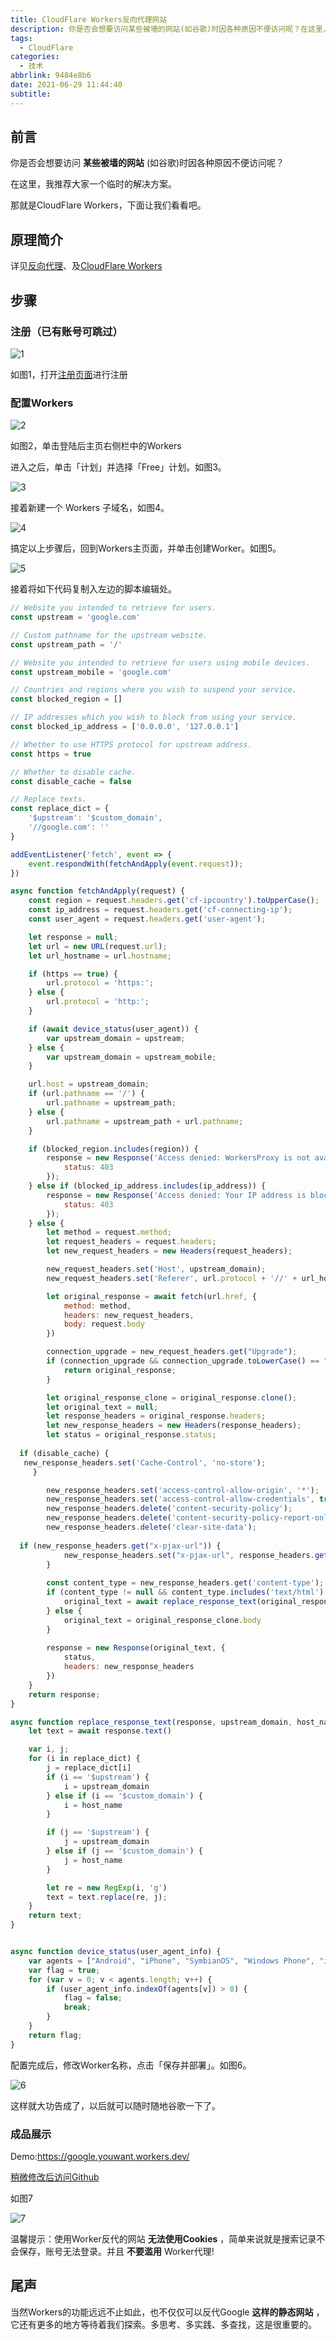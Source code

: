 ```yaml
---
title: CloudFlare Workers反向代理网站
description: 你是否会想要访问某些被墙的网站(如谷歌)时因各种原因不便访问呢？在这里，我推荐大家一个临时的解决方案。
tags:
  - CloudFlare
categories:
  - 技术
abbrlink: 9484e8b6
date: 2021-06-29 11:44:40
subtitle:
---
```


## 前言

你是否会想要访问 **某些被墙的网站** (如谷歌)时因各种原因不便访问呢？

在这里，我推荐大家一个临时的解决方案。

那就是CloudFlare Workers，下面让我们看看吧。

## 原理简介

详见[反向代理](https://baike.baidu.com/item/%E5%8F%8D%E5%90%91%E4%BB%A3%E7%90%86/7793488)、及[CloudFlare Workers](https://www.cloudflare.com/zh-cn/products/workers-kv)

## 步骤

### 注册（已有账号可跳过）

![1](https://cccc-drive.vercel.app/api?path=/Img%C2%B7%E5%9B%BE%E5%BA%8A/CloudFlareWorkers%E5%8F%8D%E4%BB%A3%E7%BD%91%E7%AB%99/1.png&raw=true)

如图1，打开[注册页面](https://dash.cloudflare.com/sign-up)进行注册

### 配置Workers

![2](https://cccc-drive.vercel.app/api?path=/Img%C2%B7%E5%9B%BE%E5%BA%8A/CloudFlareWorkers%E5%8F%8D%E4%BB%A3%E7%BD%91%E7%AB%99/2.png&raw=true)

如图2，单击登陆后主页右侧栏中的Workers

进入之后，单击「计划」并选择「Free」计划。如图3。

![3](https://cccc-drive.vercel.app/api?path=/Img%C2%B7%E5%9B%BE%E5%BA%8A/CloudFlareWorkers%E5%8F%8D%E4%BB%A3%E7%BD%91%E7%AB%99/3.png&raw=true)

接着新建一个 Workers 子域名，如图4。

![4](https://cccc-drive.vercel.app/api?path=/Img%C2%B7%E5%9B%BE%E5%BA%8A/CloudFlareWorkers%E5%8F%8D%E4%BB%A3%E7%BD%91%E7%AB%99/4.png&raw=true)

搞定以上步骤后，回到Workers主页面，并单击创建Worker。如图5。

![5](https://cccc-drive.vercel.app/api?path=/Img%C2%B7%E5%9B%BE%E5%BA%8A/CloudFlareWorkers%E5%8F%8D%E4%BB%A3%E7%BD%91%E7%AB%99/5.png&raw=true)

接着将如下代码复制入左边的脚本编辑处。

``` javascript
// Website you intended to retrieve for users.
const upstream = 'google.com'

// Custom pathname for the upstream website.
const upstream_path = '/'

// Website you intended to retrieve for users using mobile devices.
const upstream_mobile = 'google.com'

// Countries and regions where you wish to suspend your service.
const blocked_region = []

// IP addresses which you wish to block from using your service.
const blocked_ip_address = ['0.0.0.0', '127.0.0.1']

// Whether to use HTTPS protocol for upstream address.
const https = true

// Whether to disable cache.
const disable_cache = false

// Replace texts.
const replace_dict = {
    '$upstream': '$custom_domain',
    '//google.com': ''
}

addEventListener('fetch', event => {
    event.respondWith(fetchAndApply(event.request));
})

async function fetchAndApply(request) {
    const region = request.headers.get('cf-ipcountry').toUpperCase();
    const ip_address = request.headers.get('cf-connecting-ip');
    const user_agent = request.headers.get('user-agent');

    let response = null;
    let url = new URL(request.url);
    let url_hostname = url.hostname;

    if (https == true) {
        url.protocol = 'https:';
    } else {
        url.protocol = 'http:';
    }

    if (await device_status(user_agent)) {
        var upstream_domain = upstream;
    } else {
        var upstream_domain = upstream_mobile;
    }

    url.host = upstream_domain;
    if (url.pathname == '/') {
        url.pathname = upstream_path;
    } else {
        url.pathname = upstream_path + url.pathname;
    }

    if (blocked_region.includes(region)) {
        response = new Response('Access denied: WorkersProxy is not available in your region yet.', {
            status: 403
        });
    } else if (blocked_ip_address.includes(ip_address)) {
        response = new Response('Access denied: Your IP address is blocked by WorkersProxy.', {
            status: 403
        });
    } else {
        let method = request.method;
        let request_headers = request.headers;
        let new_request_headers = new Headers(request_headers);

        new_request_headers.set('Host', upstream_domain);
        new_request_headers.set('Referer', url.protocol + '//' + url_hostname);

        let original_response = await fetch(url.href, {
            method: method,
            headers: new_request_headers,
            body: request.body
        })

        connection_upgrade = new_request_headers.get("Upgrade");
        if (connection_upgrade && connection_upgrade.toLowerCase() == "websocket") {
            return original_response;
        }

        let original_response_clone = original_response.clone();
        let original_text = null;
        let response_headers = original_response.headers;
        let new_response_headers = new Headers(response_headers);
        let status = original_response.status;
  
  if (disable_cache) {
   new_response_headers.set('Cache-Control', 'no-store');
     }

        new_response_headers.set('access-control-allow-origin', '*');
        new_response_headers.set('access-control-allow-credentials', true);
        new_response_headers.delete('content-security-policy');
        new_response_headers.delete('content-security-policy-report-only');
        new_response_headers.delete('clear-site-data');
  
  if (new_response_headers.get("x-pjax-url")) {
            new_response_headers.set("x-pjax-url", response_headers.get("x-pjax-url").replace("//" + upstream_domain, "//" + url_hostname));
        }
  
        const content_type = new_response_headers.get('content-type');
        if (content_type != null && content_type.includes('text/html') && content_type.includes('UTF-8')) {
            original_text = await replace_response_text(original_response_clone, upstream_domain, url_hostname);
        } else {
            original_text = original_response_clone.body
        }
  
        response = new Response(original_text, {
            status,
            headers: new_response_headers
        })
    }
    return response;
}

async function replace_response_text(response, upstream_domain, host_name) {
    let text = await response.text()

    var i, j;
    for (i in replace_dict) {
        j = replace_dict[i]
        if (i == '$upstream') {
            i = upstream_domain
        } else if (i == '$custom_domain') {
            i = host_name
        }

        if (j == '$upstream') {
            j = upstream_domain
        } else if (j == '$custom_domain') {
            j = host_name
        }

        let re = new RegExp(i, 'g')
        text = text.replace(re, j);
    }
    return text;
}


async function device_status(user_agent_info) {
    var agents = ["Android", "iPhone", "SymbianOS", "Windows Phone", "iPad", "iPod"];
    var flag = true;
    for (var v = 0; v < agents.length; v++) {
        if (user_agent_info.indexOf(agents[v]) > 0) {
            flag = false;
            break;
        }
    }
    return flag;
}
```

配置完成后，修改Worker名称，点击「保存并部署」。如图6。

![6](https://cccc-drive.vercel.app/api?path=/Img%C2%B7%E5%9B%BE%E5%BA%8A/CloudFlareWorkers%E5%8F%8D%E4%BB%A3%E7%BD%91%E7%AB%99/6.png&raw=true)

这样就大功告成了，以后就可以随时随地谷歌一下了。

### 成品展示

Demo:<https://google.youwant.workers.dev/>

[稍微修改后访问Github](https://git.youwant.workers.dev)

如图7

![7](https://cccc-drive.vercel.app/api?path=/Img%C2%B7%E5%9B%BE%E5%BA%8A/CloudFlareWorkers%E5%8F%8D%E4%BB%A3%E7%BD%91%E7%AB%99/7.png&raw=true)

温馨提示：使用Worker反代的网站 **无法使用Cookies** ，简单来说就是搜索记录不会保存，账号无法登录。并且 **不要滥用** Worker代理!

## 尾声

当然Workers的功能远远不止如此，也不仅仅可以反代Google **这样的静态网站** ，它还有更多的地方等待着我们探索。多思考、多实践、多查找，这是很重要的。
